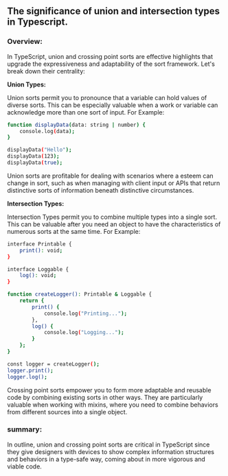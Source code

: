 ## The significance of union and intersection types in Typescript.

### Overview:
<p>In TypeScript, union and crossing point sorts are effective highlights that upgrade the expressiveness and adaptability of the sort framework. Let's break down their centrality: </p>

<summary><b>Union Types: </b><p>Union sorts permit you to pronounce that a variable can hold values of diverse sorts. This can be especially valuable when a work or variable can acknowledge more than one sort of input. For Example: </p></summary>


```bash
function displayData(data: string | number) {
    console.log(data);
}

displayData("Hello"); 
displayData(123);     
displayData(true);
```
<p>Union sorts are profitable for dealing with scenarios where a esteem can change in sort, such as when managing with client input or APIs that return distinctive sorts of information beneath distinctive circumstances.</p>

<summary><b>Intersection Types: </b> <p>Intersection Types permit you to combine multiple types into a single sort. This can be valuable after you need an object to have the characteristics of numerous sorts at the same time. For Example: </p></summary>


```bash
interface Printable {
    print(): void;
}

interface Loggable {
    log(): void;
}

function createLogger(): Printable & Loggable {
    return {
        print() {
            console.log("Printing...");
        },
        log() {
            console.log("Logging...");
        }
    };
}

const logger = createLogger();
logger.print(); 
logger.log();   
```
<p>Crossing point sorts empower you to form more adaptable and reusable code by combining existing sorts in other ways. They are particularly valuable when working with mixins, where you need to combine behaviors from different sources into a single object.</p>

### summary:
<p>In outline, union and crossing point sorts are critical in TypeScript since they give designers with devices to show complex information structures and behaviors in a type-safe way, coming about in more vigorous and viable code.</p>